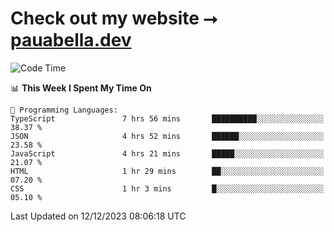 # Check out my website ⭢ [pauabella.dev](https://pauabella.dev)

<!--START_SECTION:waka-->
![Code Time](http://img.shields.io/badge/Code%20Time-2%2C767%20hrs%2041%20mins-blue)

📊 **This Week I Spent My Time On** 

```text
💬 Programming Languages: 
TypeScript               7 hrs 56 mins       ██████████░░░░░░░░░░░░░░░   38.37 % 
JSON                     4 hrs 52 mins       ██████░░░░░░░░░░░░░░░░░░░   23.58 % 
JavaScript               4 hrs 21 mins       █████░░░░░░░░░░░░░░░░░░░░   21.07 % 
HTML                     1 hr 29 mins        ██░░░░░░░░░░░░░░░░░░░░░░░   07.20 % 
CSS                      1 hr 3 mins         █░░░░░░░░░░░░░░░░░░░░░░░░   05.10 % 
```


 Last Updated on 12/12/2023 08:06:18 UTC
<!--END_SECTION:waka-->
